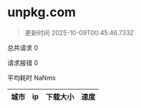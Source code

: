 
  # unpkg.com

  > 更新时间 2025-10-09T00:45:46.733Z
  
  总共请求 0

  请求报错 0

  平均耗时 NaNms

|城市|ip|下载大小|速度|
|-----|----------|---|---|

  